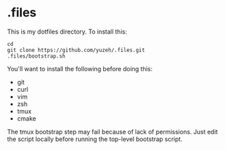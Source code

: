 # .files
This is my dotfiles directory. To install this:

    cd
    git clone https://github.com/yuzeh/.files.git
    .files/bootstrap.sh

You'll want to install the following before doing this:
- git
- curl
- vim
- zsh
- tmux
- cmake

The tmux bootstrap step may fail because of lack of permissions. Just edit the script locally before running the top-level bootstrap script.
